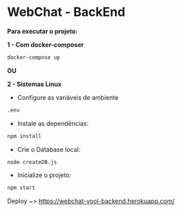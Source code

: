 # WebChat - BackEnd

**Para executar o projeto:**

**1 - Com docker-composer**

```bash
docker-compose up
```

**OU**


**2 - Sistemas Linux**

- Configure as variáveis de ambiente

```bash
.env
```

- Instale as dependências:
```bash
npm install
```

- Crie o Database local:
```bash
node createDB.js
```

- Inicialize o projeto:
```bash
npm start
```


Deploy ~> https://webchat-vool-backend.herokuapp.com/
